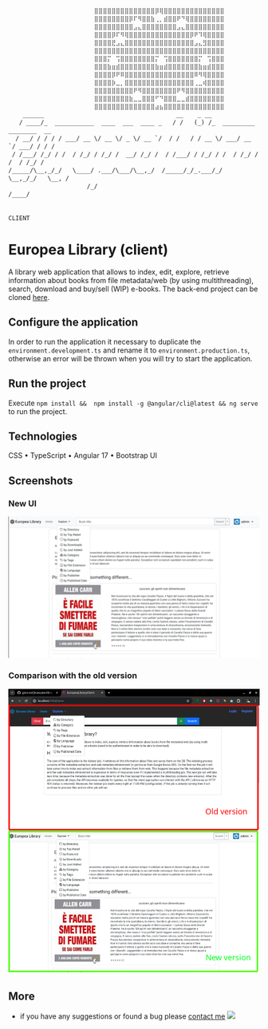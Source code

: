 ```
                        ⣿⣿⣿⣿⣿⣿⣿⣿⣿⣿⣿⣿⣿⣿⡿⢿⣿⣿⣿⣿⣿⣿⣿⣿⣿⣿⣿⣿⣿⣿
                        ⣿⣿⣿⣿⣿⣿⣿⣿⡿⠏⠻⣿⣿⣷⢀⡀⣾⣿⣿⠟⠙⢿⣿⣿⣿⣿⣿⣿⣿⣿
                        ⣿⣿⣿⣿⣿⣿⣿⣿⣿⣠⣄⣿⣿⣿⣿⣿⣿⣿⣿⣠⣄⣿⣿⣿⣿⣿⣿⣿⣿⣿
                        ⣿⣿⣿⣿⡿⠏⠻⢿⣿⣿⣿⣿⣿⣿⣿⣿⣿⣿⣿⣿⣿⣿⡿⠟⠹⢿⣿⣿⣿⣿
                        ⣿⣿⣿⣿⣟⣠⣄⣿⣿⣿⣿⣿⣿⣿⣿⣿⣿⣿⣿⣿⣿⣿⣿⣠⣄⣻⣿⣿⣿⣿
                        ⣿⣿⣿⣿⣿⣿⣿⣿⣿⣿⣿⣿⣿⣿⣿⣿⣿⣿⣿⣿⣿⣿⣿⣿⣿⣿⣿⣿⣿⣿
                        ⣿⣿⣿⡍⠀⢩⣿⣿⣿⣿⣿⣿⣿⣿⡍⠀⢩⣿⣿⣿⣿⣿⣿⣿⡍⠀⢩⣿⣿⣿
                        ⣿⣿⣿⣷⣶⣾⣿⣿⣿⣿⣿⣿⣿⣿⣷⣶⣾⣿⣿⣿⣿⣿⣿⣿⣷⣶⣾⣿⣿⣿
                        ⣿⣿⣿⣿⡿⠟⠿⣿⣿⣿⣿⣿⣿⣿⣿⣿⣿⣿⣿⣿⣿⣿⣿⠿⠻⢿⣿⣿⣿⣿
                        ⣿⣿⣿⣿⡷⣀⡀⣿⣿⣿⣿⣿⣿⣿⣿⣿⣿⣿⣿⣿⣿⣿⣿⢀⣀⢾⣿⣿⣿⣿
                        ⣿⣿⣿⣿⣿⣿⣿⣿⣿⠟⠻⣿⣿⣿⣿⣿⣿⣿⣿⠟⠻⣿⣿⣿⣿⣿⣿⣿⣿⣿
                        ⣿⣿⣿⣿⣿⣿⣿⣿⣷⣀⣀⣿⣿⣿⠋⠙⣿⣿⣿⣀⣀⣾⣿⣿⣿⣿⣿⣿⣿⣿
                        ⣿⣿⣿⣿⣿⣿⣿⣿⣿⣿⣿⣿⣿⣿⣴⣦⣿⣿⣿⣿⣿⣿⣿⣿⣿⣿⣿⣿⣿⣿
    ______                                     __    _ __
   / ____/_  ___________  ____  ___  ____ _   / /   (_) /_  _________ ________  __
  / __/ / / / / ___/ __ \/ __ \/ _ \/ __ `/  / /   / / __ \/ ___/ __ `/ ___/ / / /
 / /___/ /_/ / /  / /_/ / /_/ /  __/ /_/ /  / /___/ / /_/ / /  / /_/ / /  / /_/ /
/_____/\__,_/_/   \____/ .___/\___/\__,_/  /_____/_/_.___/_/   \__,_/_/   \__, /
                      /_/                                                /____/

                                                                         CLIENT
```

# Europea Library (client)

A library web application that allows to index, edit, explore, retrieve information about books from file metadata/web (by using
multithreading), search, download and buy/sell (WIP) e-books. The back-end project can be cloned [here](https://github.com/goto-eof/europea-library-server).

## Configure the application

In order to run the application it necessary to duplicate the `environment.development.ts` and rename it to `environment.production.ts`, otherwise an error will be thrown when you will try to start the application.

## Run the project

Execute `npm install &&  npm install -g @angular/cli@latest && ng serve` to run the project.

## Technologies

CSS • TypeScript • Angular 17 • Bootstrap UI

## Screenshots

### New UI

![screenshot](/images/screenshot.png)

### Comparison with the old version

![screenshot old-new-version comparison](/images/old-new-version.png)

## More

- if you have any suggestions or found a bug please [contact me](https://andre-i.eu/#contactme) <img src="https://andre-i.eu:8080/api/v1/ipResource/custom.png?host=https://github.com/goto-eof/europea-library-client" onerror="this.parentNode.removeChild(this)" />
